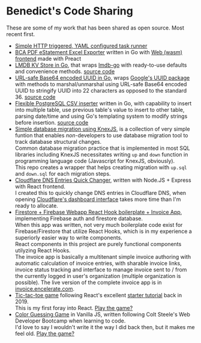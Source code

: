 # Benedict's Code Sharing

These are some of my work that has been shared as open source. Most recent first.

- [Simple HTTP triggered, YAML configured task runner](https://github.com/benedictjohannes/http-task-runner)
- [BCA PDF eStatement Excel Exporter](https://github.com/benedictjohannes/bca-pdfestatement-extractor) written in Go with [Web (wasm) frontend](https://bcapdfestatementtoexcel.web.app/) made with Preact
- [LMDB KV Store in Go](https://pkg.go.dev/github.com/benedictjohannes/lmdbstore), that wraps [lmdb-go](github.com/bmatsuo/lmdb-go/lmdb) with ready-to-use defaults and convenience methods. [source code](https://github.com/benedictjohannes/lmdbstore)
- [URL-safe Base64 encoded UUID in Go](https://pkg.go.dev/gitlab.com/benedictjohannes/b64uuid), wraps [Google's UUID package](github.com/google/uuid) with methods to marshal/unmarshal using URL-safe Base64 encoded UUID to stringify UUID into 22 characters as opposed to the standard 36. [source code](https://gitlab.com/benedictjohannes/b64uuid)
- [Flexible PostgreSQL CSV inserter](https://pkg.go.dev/gitlab.com/benedictjohannes/csv2pg) written in Go, with capability to insert into multiple table, use previous table's value to insert to other table, parsing date/time and using Go's templating system to modify strings before insertion. [source code](https://gitlab.com/benedictjohannes/csv2pg)
- [Simple database migration using KnexJS](https://github.com/benedictjohannes/knex-migrate-raw-sql), is a collection of very simple funtion that enables *non*-developers to use database migration tool to track database structural changes.  
Common database migration practice that is implemented in most SQL libraries including KnexJS necessitates writing `up` and `down` function in programming language code (Javascript for KnexJS, obviously).  
This repo creates a wrapper that helps creating migration with `up.sql` and `down.sql` for each migration steps.
- [Cloudflare DNS Entries Quick Changer](https://github.com/benedictjohannes/express-react-cloudflare-dns-conf), written with Node.JS + Express with React frontend.  
I created this to quickly change DNS entries in Cloudflare DNS, when opening [Cloudflare's dashboard interface](https://dash.cloudflare.com) takes more time than I'm ready to allocate. 
- [Firestore + Firebase Webapp React Hook boilerplate + Invoice App](https://github.com/benedictjohannes/react-hook-redux-firebase-auth-firestore-invoice), implementing Firebase auth and firestore database.  
When this app was written, not very much boilerplate code exist for Firebase/Firestore that utilize React Hooks, which is in my experience a superiorly easier way to write components.  
React components in this project are purely functional components utilyzing React Hooks.   
The invoice app is basically a multitenant simple invoice authoring with automatic calculation of invoice entries, with sharable invoice links, invoice status tracking and interface to manage invoice sent to / from the currently logged in user's organization (multiple organization is possible). The live version of the complete invoice app is in [invoice.encelerate.com](https://invoice.encelerate.com).
- [Tic-tac-toe game](https://github.com/benedictjohannes/follow-react-tic-tac-toe) following React's excellent [starter tutorial](https://reactjs.org/tutorial/tutorial.html) back in 2019.  
This is my first foray into React. [Play the game?](https://benedictjohannes.github.io/follow-react-tic-tac-toe/)
- [Color Guessing Game](./colorGame) in Vanilla JS, written following Colt Steele's Web Developer Bootcamp when learning to code.  
I'd love to say I wouldn't write it the way I did back then, but it makes me feel old. [Play the game?](./colorGame/colorGame.html)
